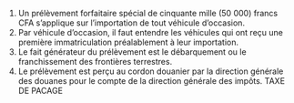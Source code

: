 1) Un prélèvement forfaitaire spécial de cinquante mille (50 000) francs CFA s’applique sur l’importation de tout véhicule d’occasion.
2) Par véhicule d’occasion, il faut entendre les véhicules qui ont reçu une première
immatriculation préalablement à leur importation.
3) Le fait générateur du prélèvement est le débarquement ou le franchissement des
frontières terrestres.
4) Le prélèvement est perçu au cordon douanier par la direction générale des
douanes pour le compte de la direction générale des impôts.
TAXE DE PACAGE